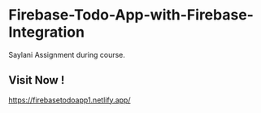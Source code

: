 # Firebase-Todo-App-with-Firebase-Integration
Saylani Assignment during course.

## Visit Now !
https://firebasetodoapp1.netlify.app/

